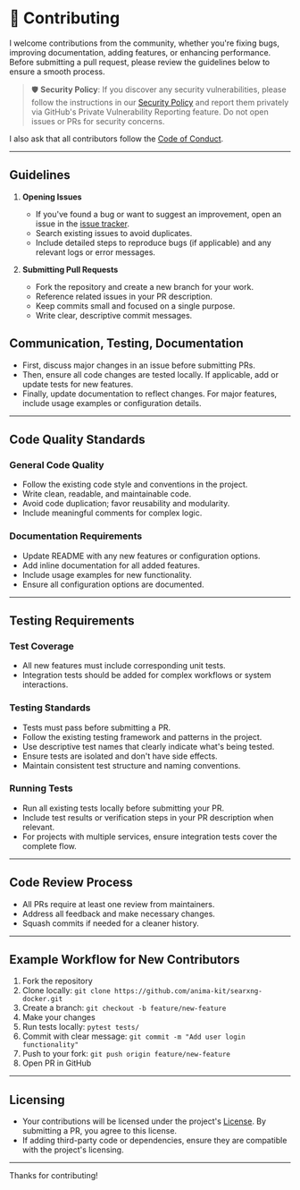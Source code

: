 # 🔗 Contributing

I welcome contributions from the community, whether you're fixing bugs, improving documentation, adding features, or enhancing performance. Before submitting a pull request, please review the guidelines below to ensure a smooth process.

> 🛡️ **Security Policy**: If you discover any security vulnerabilities, please follow the instructions in our [Security Policy][security] and report them privately via GitHub's Private Vulnerability Reporting feature. Do not open issues or PRs for security concerns.

I also ask that all contributors follow the [Code of Conduct][conduct-code].

---

## Guidelines

1. **Opening Issues**

   - If you've found a bug or want to suggest an improvement, open an issue in the [issue tracker][issues].
   - Search existing issues to avoid duplicates.
   - Include detailed steps to reproduce bugs (if applicable) and any relevant logs or error messages.

2. **Submitting Pull Requests**

   - Fork the repository and create a new branch for your work.
   - Reference related issues in your PR description.
   - Keep commits small and focused on a single purpose.
   - Write clear, descriptive commit messages.

## Communication, Testing, Documentation

- First, discuss major changes in an issue before submitting PRs.
- Then, ensure all code changes are tested locally. If applicable, add or update tests for new features.
- Finally, update documentation to reflect changes. For major features, include usage examples or configuration details.

---

## Code Quality Standards

### General Code Quality
- Follow the existing code style and conventions in the project.
- Write clean, readable, and maintainable code.
- Avoid code duplication; favor reusability and modularity.
- Include meaningful comments for complex logic.

### Documentation Requirements
- Update README with any new features or configuration options.
- Add inline documentation for all added features.
- Include usage examples for new functionality.
- Ensure all configuration options are documented.

---

## Testing Requirements

### Test Coverage
- All new features must include corresponding unit tests.
- Integration tests should be added for complex workflows or system interactions.

### Testing Standards
- Tests must pass before submitting a PR.
- Follow the existing testing framework and patterns in the project.
- Use descriptive test names that clearly indicate what's being tested.
- Ensure tests are isolated and don't have side effects.
- Maintain consistent test structure and naming conventions.

### Running Tests
- Run all existing tests locally before submitting your PR.
- Include test results or verification steps in your PR description when relevant.
- For projects with multiple services, ensure integration tests cover the complete flow.

---

## Code Review Process

- All PRs require at least one review from maintainers.
- Address all feedback and make necessary changes.
- Squash commits if needed for a cleaner history.

---

## Example Workflow for New Contributors

1. Fork the repository
2. Clone locally: `git clone https://github.com/anima-kit/searxng-docker.git`
3. Create a branch: `git checkout -b feature/new-feature`
4. Make your changes
5. Run tests locally: `pytest tests/`
6. Commit with clear message: `git commit -m "Add user login functionality"`
7. Push to your fork: `git push origin feature/new-feature`
8. Open PR in GitHub

---

## Licensing

- Your contributions will be licensed under the project's [License][license]. By submitting a PR, you agree to this license.
- If adding third-party code or dependencies, ensure they are compatible with the project's licensing.

---

Thanks for contributing!


[conduct-code]: CODE_OF_CONDUCT.md
[issues]: https://github.com/anima-kit/searxng-docker/issues
[license]: LICENSE
[security]: SECURITY.md
